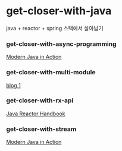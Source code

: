 # get-closer-with-java
java + reactor + spring 스택에서 살아남기

### get-closer-with-async-programming
[Modern Java in Action](https://www.manning.com/books/modern-java-in-action)

### get-closer-with-multi-module
[blog 1](https://velog.io/@sangwoo0727/Gradle%EC%9D%84-%EC%9D%B4%EC%9A%A9%ED%95%9C-%EB%A9%80%ED%8B%B0-%EB%AA%A8%EB%93%88)

### get-closer-with-rx-api
[Java Reactor Handbook](https://github.com/reactor/reactor-core/)

### get-closer-with-stream
[Modern Java in Action](https://www.manning.com/books/modern-java-in-action)
